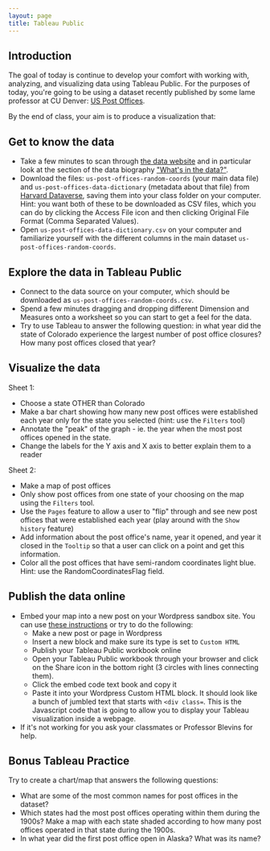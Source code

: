 ```yaml
---
layout: page
title: Tableau Public
---
```


## Introduction

The goal of today is continue to develop your comfort with working with, analyzing, and visualizing data using Tableau Public. For the purposes of today, you're going to be using a dataset recently published by some lame professor at CU Denver: [US Post Offices](https://cblevins.github.io/us-post-offices/).

By the end of class, your aim is to produce a visualization that:



## Get to know the data 

- Take a few minutes to scan through [the data website](https://cblevins.github.io/us-post-offices/) and in particular look at the section of the data biography ["What's in the data?"](https://cblevins.github.io/us-post-offices/data-biography/#whats-in-the-data:~:text=What%E2%80%99s%20in%20the%20data%3F).
- Download the files: `us-post-offices-random-coords` (your main data file) and `us-post-offices-data-dictionary` (metadata about that file) from [Harvard Dataverse](https://doi.org/10.7910/DVN/NUKCNA), saving them into your class folder on your computer. Hint: you want both of these to be downloaded as CSV files, which you can do by clicking the Access File icon and then clicking Original File Format (Comma Separated Values).
- Open `us-post-offices-data-dictionary.csv` on your computer and familiarize yourself with the different columns in the main dataset `us-post-offices-random-coords`. 

## Explore the data in Tableau Public

- Connect to the data source on your computer, which should be downloaded as `us-post-offices-random-coords.csv`.
- Spend a few minutes dragging and dropping different Dimension and Measures onto a worksheet so you can start to get a feel for the data.
- Try to use Tableau to answer the following question: in what year did the state of Colorado experience the largest number of post office closures? How many post offices closed that year?


## Visualize the data

Sheet 1:

- Choose a state OTHER than Colorado
- Make a bar chart showing how many new post offices were established each year only for the state you selected (hint: use the `Filters` tool)
- Annotate the "peak" of the graph - ie. the year when the most post offices opened in the state.
- Change the labels for the Y axis and X axis to better explain them to a reader

Sheet 2:

- Make a map of post offices
- Only show post offices from one state of your choosing on the map using the `Filters` tool.
- Use the `Pages` feature to allow a user to "flip" through and see new post offices that were established each year (play around with the `Show history` feature)
- Add information about the post office's name, year it opened, and year it closed in the `Tooltip` so that a user can click on a point and get this information.
- Color all the post offices that have semi-random coordinates light blue. Hint: use the RandomCoordinatesFlag field.


## Publish the data online

- Embed your map into a new post on your Wordpress sandbox site. You can use [these instructions](https://youtu.be/LVmpQ2c0fmg?t=269) or try to do the following:
  - Make a new post or page in Wordpress
  - Insert a new block and make sure its type is set to `Custom HTML`
  - Publish your Tableau Public workbook online
  - Open your Tableau Public workbook through your browser and click on the Share icon in the bottom right (3 circles with lines connecting them).
  - Click the embed code text book and copy it
  - Paste it into your Wordpress Custom HTML block. It should look like a bunch of jumbled text that starts with `<div class=`. This is the Javascript code that is going to allow you to display your Tableau visualization inside a webpage.
- If it's not working for you ask your classmates or Professor Blevins for help. 

## Bonus Tableau Practice

Try to create a chart/map that answers the following questions:

- What are some of the most common names for post offices in the dataset?
- Which states had the most post offices operating within them during the 1900s? Make a map with each state shaded according to how many post offices operated in that state during the 1900s.
- In what year did the first post office open in Alaska? What was its name?

